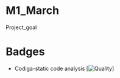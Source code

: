 # M1_March
Project_goal
# Badges
* Codiga-static code analysis
[![Quality](https://api.codiga.io/project/32309/status/svg)]
